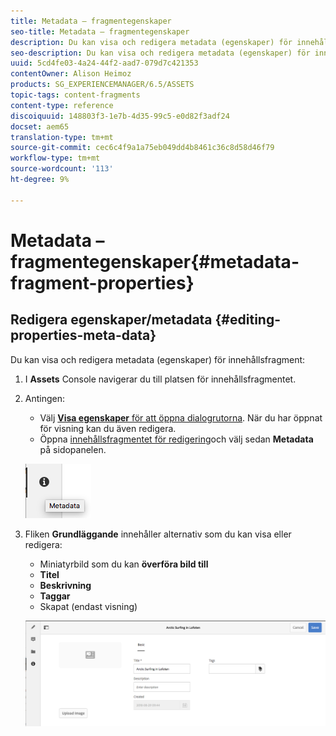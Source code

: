 ```yaml
---
title: Metadata – fragmentegenskaper
seo-title: Metadata – fragmentegenskaper
description: Du kan visa och redigera metadata (egenskaper) för innehållsfragment.
seo-description: Du kan visa och redigera metadata (egenskaper) för innehållsfragment.
uuid: 5cd4fe03-4a24-44f2-aad7-079d7c421353
contentOwner: Alison Heimoz
products: SG_EXPERIENCEMANAGER/6.5/ASSETS
topic-tags: content-fragments
content-type: reference
discoiquuid: 148803f3-1e7b-4d35-99c5-e0d82f3adf24
docset: aem65
translation-type: tm+mt
source-git-commit: cec6c4f9a1a75eb049dd4b8461c36c8d58d46f79
workflow-type: tm+mt
source-wordcount: '113'
ht-degree: 9%

---
```



# Metadata – fragmentegenskaper{#metadata-fragment-properties}

## Redigera egenskaper/metadata {#editing-properties-meta-data}

Du kan visa och redigera metadata (egenskaper) för innehållsfragment:

1. I **Assets** Console navigerar du till platsen för innehållsfragmentet.
1. Antingen:

   * Välj [**Visa egenskaper** för att öppna dialogrutorna](/help/assets/manage-assets.md#editing-properties). När du har öppnat för visning kan du även redigera.
   * Öppna [innehållsfragmentet för redigering](/help/assets/content-fragments/content-fragments-managing.md#opening-the-fragment-editor)och välj sedan **Metadata** på sidopanelen.

   ![cfm-6420-06](assets/cfm-6420-06.png)

1. Fliken **Grundläggande** innehåller alternativ som du kan visa eller redigera:

   * Miniatyrbild som du kan **överföra bild till**
   * **Titel**
   * **Beskrivning**
   * **Taggar**
   * Skapat (endast visning)

   ![cfm-6420-07](assets/cfm-6420-07.png)

